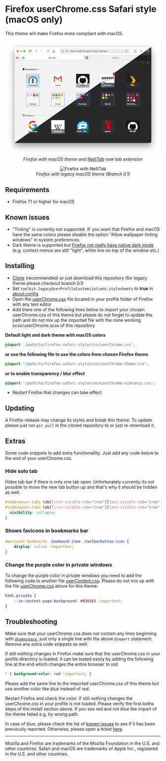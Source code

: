 # Firefox userChrome.css Safari style (macOS only)

This theme will make Firefox more compliant with macOS.

<p align="center"><img alt="Firefox with NelliTab" src="https://raw.githubusercontent.com/ideaweb/firefox-safari-style/master/img/preview.png"/><br/><i>Firefox with macOS theme and <a href="https://nellitab.io">NelliTab</a> new tab extension</i></p>

<p align="center"><img alt="Firefox with NelliTab" src="https://raw.githubusercontent.com/ideaweb/firefox-safari-style/master/img/preview-legacy.png"/><br/><i>Firefox with legacy macOS theme (Branch 0.1)</i></p>

## Requirements

*  Firefox 71 or higher for macOS

## Known issues

* "Tinting" is currently not supported. IF you want that Firefox and macOS have the same colors please disable the option "Allow wallpaper tinting windows" in system preferences.
* Dark theme is supported but [Firefox not really have native dark mode](https://bugzilla.mozilla.org/buglist.cgi?quicksearch=dark%20mode%20macos) (e.g. context menus are still "light", white line on top of the window etc.)

## Installing

* [Clone](https://help.github.com/en/github/creating-cloning-and-archiving-repositories/cloning-a-repository) (recommended) or just download this repository (for legacy theme please checkout branch 0.1)
* Set ```toolkit.legacyUserProfileCustomizations.stylesheets``` to **true** in [about:config](https://support.mozilla.org/en-US/kb/about-config-editor-firefox)
* Open the [userChrome.css](http://kb.mozillazine.org/index.php?title=UserChrome.css&printable=yes) file located in your profile folder of Firefox with any text editor
* Add there one of the following lines below to import your chosen userChrome.css of this theme but please do not forget to update the path and do not mix up the imported file with the none working scss/userChrome.scss of this repository

**Default light and dark theme with macOS colors**

```css
@import '/path/to/firefox-safari-style/css/userChrome.css';
```
**or use the following file to use the colors from chosen Firefox theme**

```css
@import '/path/to/firefox-safari-style/css/userChrome-theme.css';
```

**or to enable transparency / blur effect**

```css
@import '/path/to/firefox-safari-style/css/userChrome-vibrancy.css';
```

* Restart Firefox that changes can take effect

## Updating

A Firefox release may change its styles and break this theme. To update please just run `git pull` in the cloned repository to or just re-download it.

## Extras

Some code snippets to add extra functionallity. Just add any code below to the end of your userChrome.css.

### Hide solo tab

Hides tab bar if there is only one tab open. Unfortunately currently its not possible to move the new tab button up and that's why it should be hidden as well.

```css
#tabbrowser-tabs tab[first-visible-tab="true"][last-visible-tab="true"]:not([pinned]),
#tabbrowser-tabs tab[first-visible-tab="true"][last-visible-tab="true"]:not([pinned]) ~ toolbarbutton {
  visibility: collapse;
}
```

### Shows favicons in bookmarks bar

```css
#personal-bookmarks .bookmark-item .toolbarbutton-icon {
    display: inline !important;
}
```

### Change the purple color in private windows

To change the purple color in private windows you need to add the following code to another file [userContent.css](http://kb.mozillazine.org/index.php?title=userContent.css&printable=yes). Please do not mix up with the file [userChrome.css](http://kb.mozillazine.org/index.php?title=UserChrome.css&printable=yes) above for this theme. 

```css
html.private {
    --in-content-page-background: #838383 !important;
}
```

## Troubleshooting

Make sure that your userChrome.css does not contain any lines beginning with [`@namespace`](https://github.com/ideaweb/firefox-safari-style/issues/3), just only a single line with the above `@import` statement. Remove any extra code snippets as well.

If still nothing changes in Firefox make sure that the userChrome.css in your profile directory is loaded. It can be tested easily by adding the following line at the end which changes the entire browser to _red_.

```css
* { background-color: red !important; }
```

Please add the same line to the imported userChrome.css of this theme but use another color like _blue_ instead of _red_.

Restart Firefox and check the color. If still nothing changes the userChrome.css in your profile is not loaded. Please verify the first boths steps of the install section above. If you see _red_ and not _blue_ the import of the theme failed e.g. by wrong path.

In case of _blue_, please check the list of [known issues](https://github.com/ideaweb/firefox-safari-style/issues) to see if it has been previously reported. Otherwise, please open a ticket [here](https://github.com/ideaweb/firefox-safari-style/issues). 

---

Mozilla and Firefox are trademarks of the Mozilla Foundation in the U.S. and other countries. 
Safari and macOS are trademarks of Apple Inc., registered in the U.S. and other countries.


